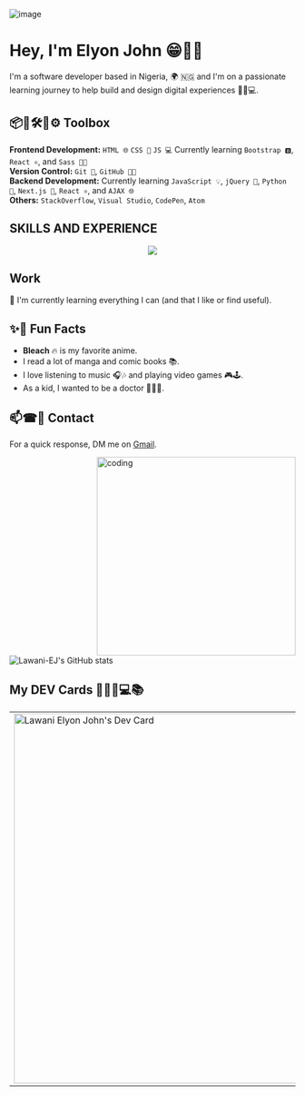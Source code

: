 ![image](https://github.com/user-attachments/assets/e8d90e85-24d7-4140-870a-6c4d32d663c4)

# Hey, I'm Elyon John 😁🖐🏾
I'm a software developer based in Nigeria, 🌍 🇳🇬 and I'm on a passionate learning journey to help build and design digital experiences 🔨✨💻.

## 📦🔨🛠🧱⚙ Toolbox
**Frontend Development:** `HTML 🌐` `CSS 🎨` `JS 💻` Currently learning `Bootstrap 🅱️`, `React ⚛️`, and `Sass 💅🏾`<br>
**Version Control:** `Git 🐙`, `GitHub 🐱‍💻`<br>
**Backend Development:** Currently learning `JavaScript 💡`, `jQuery 🔄`, `Python 🐍`, `Next.js 🚀`, `React ⚛️`, and `AJAX 🌐`<br>
**Others:** `StackOverflow`, `Visual Studio`, `CodePen`, `Atom`

## SKILLS AND EXPERIENCE
<p align="center">
  <a href="https://skillicons.dev">
    <img src="https://skillicons.dev/icons?i=html,css,git,github,js,react,stackoverflow,vscode,windows,linkedin,codepen,cpp,bootstrap,atom,gmail" />
  </a>
</p>

## Work
🌱 I'm currently learning everything I can (and that I like or find useful).

## ✨🌟 Fun Facts
- **Bleach** 🔥 is my favorite anime.
- I read a lot of manga and comic books 📚.
- I love listening to music 🎧🎶 and playing video games 🎮🕹.
- As a kid, I wanted to be a doctor 👨🏾‍⚕️.

## 📫☎📧 Contact
For a quick response, DM me on [Gmail](https://mail.google.com/mail/u/0/#inbox?compose=new).

<img align="right" alt="coding" width="350" src="https://i.pinimg.com/originals/02/c9/b5/02c9b52e5fa9c8e9886b1d5648a9d25c.gif">

![Lawani-EJ's GitHub stats](https://github-readme-stats.vercel.app/api?username=Lawani-EJ&show_icons=true&bg_color=00000000)

## My DEV Cards 👩🏾‍💻💻📚
<table>
  <tr>
    <td>
      <a href="https://app.daily.dev/lawaniej">
        <img src="https://api.daily.dev/devcards/v2/NwmKxgAp8zPcVN2MMvF0m.png?type=wide&r=kj4" width="652"" width="600" alt="Lawani Elyon John's Dev Card"/>
      </a>
    </td>
    <td>
    <a href="https://roadmap.sh"><img src="https://roadmap.sh/card/wide/65c7b032d789a518cf23e084?variant=dark&roadmaps=typescript%2Cdatastructures-and-algorithms%2Cpython%2Ctechnical-writer" alt="roadmap.sh"/></a>
    </td>
  </tr>
</table>
